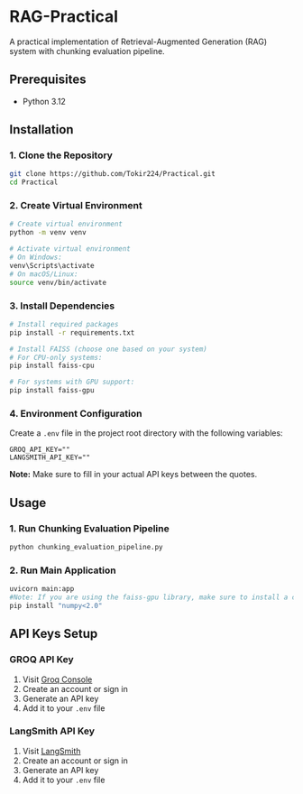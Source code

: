 # RAG-Practical

A practical implementation of Retrieval-Augmented Generation (RAG) system with chunking evaluation pipeline.

## Prerequisites

- Python 3.12

## Installation

### 1. Clone the Repository

```bash
git clone https://github.com/Tokir224/Practical.git
cd Practical
```

### 2. Create Virtual Environment

```bash
# Create virtual environment
python -m venv venv

# Activate virtual environment
# On Windows:
venv\Scripts\activate
# On macOS/Linux:
source venv/bin/activate
```

### 3. Install Dependencies

```bash
# Install required packages
pip install -r requirements.txt

# Install FAISS (choose one based on your system)
# For CPU-only systems:
pip install faiss-cpu

# For systems with GPU support:
pip install faiss-gpu
```

### 4. Environment Configuration

Create a `.env` file in the project root directory with the following variables:

```env
GROQ_API_KEY=""
LANGSMITH_API_KEY=""
```

**Note:** Make sure to fill in your actual API keys between the quotes.

## Usage

### 1. Run Chunking Evaluation Pipeline

```bash
python chunking_evaluation_pipeline.py
```

### 2. Run Main Application

```bash
uvicorn main:app
#Note: If you are using the faiss-gpu library, make sure to install a compatible version of NumPy:
pip install "numpy<2.0"
```

## API Keys Setup

### GROQ API Key
1. Visit [Groq Console](https://console.groq.com/)
2. Create an account or sign in
3. Generate an API key
4. Add it to your `.env` file

### LangSmith API Key
1. Visit [LangSmith](https://smith.langchain.com/)
2. Create an account or sign in
3. Generate an API key
4. Add it to your `.env` file
